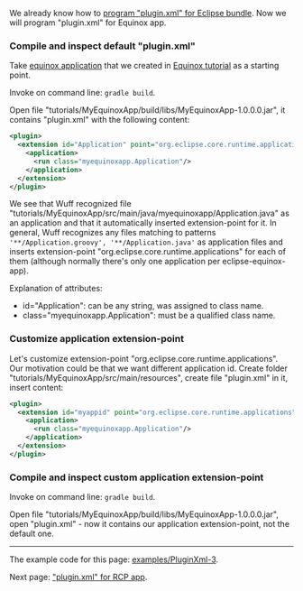 We already know how to [program "plugin.xml" for Eclipse bundle](plugin.xml-for-eclipse-bundle). Now we will program "plugin.xml" for Equinox app.

### Compile and inspect default "plugin.xml"

Take [equinox application](../tree/master/examples/EquinoxApp-1) that we created in [Equinox tutorial](Create-first-Equinox-app) as a starting point.

Invoke on command line: `gradle build`.

Open file "tutorials/MyEquinoxApp/build/libs/MyEquinoxApp-1.0.0.0.jar", it contains "plugin.xml" with the following content:

```xml
<plugin>
  <extension id="Application" point="org.eclipse.core.runtime.applications">
    <application>
      <run class="myequinoxapp.Application"/>
    </application>
  </extension>
</plugin>
```

We see that Wuff recognized file "tutorials/MyEquinoxApp/src/main/java/myequinoxapp/Application.java" as an application and that it automatically inserted extension-point for it. In general, Wuff recognizes any files matching to patterns `'**/Application.groovy', '**/Application.java'` as application files and inserts extension-point "org.eclipse.core.runtime.applications" for each of them (although normally there's only one application per eclipse-equinox-app).

Explanation of attributes:
- id="Application": can be any string, was assigned to class name.
- class="myequinoxapp.Application": must be a qualified class name.

### Customize application extension-point

Let's customize extension-point "org.eclipse.core.runtime.applications". Our motivation could be that we want different application id. Create folder "tutorials/MyEquinoxApp/src/main/resources", create file "plugin.xml" in it, insert content:

```xml
<plugin>
  <extension id="myappid" point="org.eclipse.core.runtime.applications">
    <application>
      <run class="myequinoxapp.Application"/>
    </application>
  </extension>
</plugin>
```

### Compile and inspect custom application extension-point

Invoke on command line: `gradle build`.

Open file "tutorials/MyEquinoxApp/build/libs/MyEquinoxApp-1.0.0.0.jar", open "plugin.xml" - now it contains our application extension-point, not the default one.

---

The example code for this page: [examples/PluginXml-3](../tree/master/examples/PluginXml-3).

Next page: ["plugin.xml" for RCP app](Plugin.xml-for-eclipse-rcp-app).
